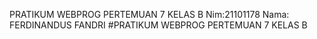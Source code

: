 PRATIKUM WEBPROG PERTEMUAN 7 KELAS B Nim:21101178 Nama: FERDINANDUS FANDRI #PRATIKUM WEBPROG PERTEMUAN 7 KELAS B 
